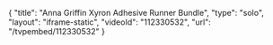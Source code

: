 {
    "title": "Anna Griffin Xyron Adhesive Runner Bundle",
    "type": "solo",
    "layout": "iframe-static",
    "videoId": "112330532",
    "url": "\/tvpembed\/112330532"
}